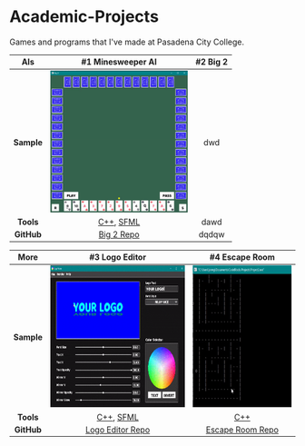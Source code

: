 # Academic-Projects

Games and programs that I've made at Pasadena City College.

AIs | #1 Minesweeper AI | #2 Big 2
:-------------------------:|:-------------------------:|:-------------------------:
**Sample** | [<img src="Samples/big2-sample.gif" height='250'/>](https://github.com/JonathanCNg/Big-2-Game#readme) | dwd
**Tools** | [C++](https://www.cplusplus.com/), [SFML](https://www.sfml-dev.org/) | dawd
**GitHub** | [Big 2 Repo](https://github.com/JonathanCNg/Big-2-Game) | dqdqw



More | #3 Logo Editor | #4 Escape Room 
:-------------------------:|:-------------------------:|:-------------------------:
**Sample** | [<img src="Samples/logomaker-sample.gif" height='250'/>](https://github.com/JonathanCNg/Logo-Editor#readme) | [<img src="Samples/escaperoom-sample-crop.gif" height='250'/>](https://github.com/JonathanCNg/Escape-Room-Game)
**Tools** | [C++](https://www.cplusplus.com/), [SFML](https://www.sfml-dev.org/) | [C++](https://www.cplusplus.com/)
**GitHub** | [Logo Editor Repo](https://github.com/JonathanCNg/Logo-Editor) | [Escape Room Repo](https://github.com/JonathanCNg/Escape-Room-Game)
